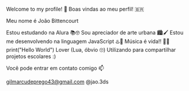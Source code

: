 Welcome to my profile! 🏴󠁧󠁢󠁥󠁮󠁧󠁿
Boas vindas ao meu perfil! 🇧🇷

Meu nome é João Bittencourt

Estou estudando na Alura 📚🤓
Sou apreciador de arte urbana 🏙️🖌️
Estou me desenvolvendo na linguagem JavaScript ♨️📜
Música é vida!! 🎵🤌
print("Hello World") Lover (Lua, óbvio 🙄)
Utilizando para compartilhar projetos escolares :)

Você pode entrar em contato comigo 📫

gilmarcudeprego43@gmail.com
@jao.3ds
